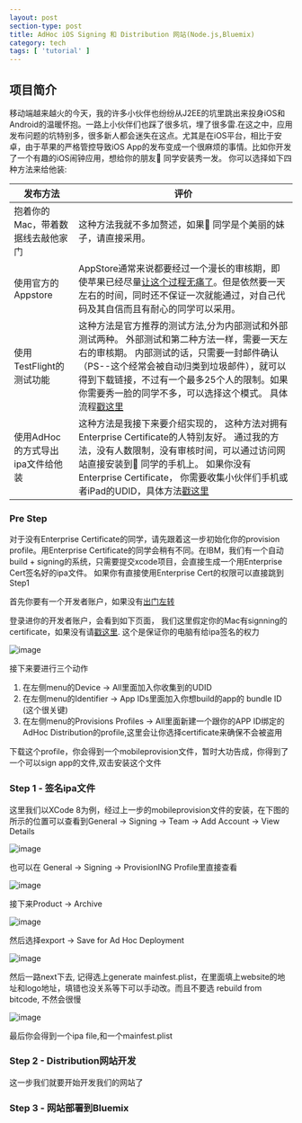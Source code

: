 ```yaml
---
layout: post
section-type: post
title: AdHoc iOS Signing 和 Distribution 网站(Node.js,Bluemix)
category: tech
tags: [ 'tutorial' ]
---
```

## 项目简介

移动端越来越火的今天，我的许多小伙伴也纷纷从J2EE的坑里跳出来投身iOS和Android的温暖怀抱。一路上小伙伴们也踩了很多坑，埋了很多雷.在这之中，应用发布问题的坑特别多，很多新人都会迷失在这点。尤其是在iOS平台，相比于安卓，由于苹果的严格管控导致iOS App的发布变成一个很麻烦的事情。比如你开发了一个有趣的iOS闹钟应用，想给你的朋友🐻 同学安装秀一发。 你可以选择如下四种方法来给他装:


发布方法                | 评价
----------------------------|-----------------------------
 抱着你的Mac，带着数据线去敲他家门        | 这种方法我就不多加赘述，如果🐻 同学是个美丽的妹子，请直接采用。
使用官方的Appstore | AppStore通常来说都要经过一个漫长的审核期，即使苹果已经尽量[让这个过程无痛了](http://www.feng.com/iPhone/news/2016-05-11/App-Store-application-review-time-is-less-than-24-hours_646453.shtml)。但是依然要一天左右的时间，同时还不保证一次就能通过，对自己代码及其自信而且有耐心的同学可以采用。
使用TestFlight的测试功能 | 这种方法是官方推荐的测试方法,分为内部测试和外部测试两种。 外部测试和第二种方法一样，需要一天左右的审核期。 内部测试的话，只需要一封邮件确认（PS--这个经常会被自动归类到垃圾邮件），就可以得到下载链接，不过有一个最多25个人的限制。如果你需要秀一脸的同学不多，可以选择这个模式。 具体流程[戳这里](https://blog.coding.net/blog/ios-testFlight)
使用AdHoc的方式导出ipa文件给他装 | 这种方法是我接下来要介绍实现的， 这种方法对拥有Enterprise Certificate的人特别友好。 通过我的方法，没有人数限制，没有审核时间，可以通过访问网站直接安装到🐻 同学的手机上。 如果你没有Enterprise Certificate， 你需要收集小伙伴们手机或者iPad的UDID，具体方法[戳这里](http://www.iclarified.com/52179/how-to-find-your-iphones-udid)

### Pre Step

对于没有Enterprise Certificate的同学，请先跟着这一步初始化你的provision profile。用Enterprise Certificate的同学会稍有不同。在IBM，我们有一个自动build + signing的系统，只需要提交xcode项目，会直接生成一个用Enterprise Cert签名好的ipa文件。 如果你有直接使用Enterprise Cert的权限可以直接跳到Step1

首先你要有一个开发者账户，如果没有[出门左转](https://developer.apple.com/programs/enroll/)

登录进你的开发者账户，会看到如下页面， 我们这里假定你的Mac有signning的certificate，如果没有请[戳这里](https://developer.apple.com/library/content/documentation/IDEs/Conceptual/AppDistributionGuide/MaintainingCertificates/MaintainingCertificates.html). 这个是保证你的电脑有给ipa签名的权力

![image](https://s30.postimg.org/d4q1msh3l/Screen_Shot_2016_12_14_at_7_46_08_PM.png)

接下来要进行三个动作

1. 在左侧menu的Device -> All里面加入你收集到的UDID
2. 在左侧menu的Identifier -> App IDs里面加入你想build的app的 bundle ID (这个很关键)
3. 在左侧menu的Provisions Profiles -> All里面新建一个跟你的APP ID绑定的AdHoc Distribution的profile,这里会让你选择certificate来确保不会被盗用

下载这个profile，你会得到一个mobileprovision文件，暂时大功告成，你得到了一个可以sign app的文件,双击安装这个文件


### Step 1 - 签名ipa文件


这里我们以XCode 8为例，经过上一步的mobileprovision文件的安装，在下图的所示的位置可以查看到General -> Signing -> Team -> Add Account -> View Details

![image](https://s23.postimg.org/hs9njzn6z/Screen_Shot_2016_12_14_at_8_16_52_PM.png)

也可以在 General -> Signing -> ProvisionING Profile里直接查看

![image](https://s29.postimg.org/h0y3btko7/Screen_Shot_2016_12_14_at_8_21_06_PM.png)

接下来Product -> Archive

![image](https://s27.postimg.org/tvwccxhvn/Screen_Shot_2016_12_14_at_8_24_23_PM.png)

然后选择export -> Save for Ad Hoc Deployment

![image](https://s28.postimg.org/8ohg5pucd/Screen_Shot_2016_12_14_at_8_27_37_PM.png)

然后一路next下去, 记得选上generate mainfest.plist，在里面填上website的地址和logo地址，填错也没关系等下可以手动改。而且不要选 rebuild from bitcode, 不然会很慢

![image]()

最后你会得到一个ipa file,和一个mainfest.plist

### Step 2 - Distribution网站开发

这一步我们就要开始开发我们的网站了


### Step 3 - 网站部署到Bluemix
